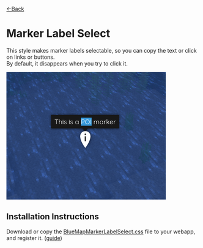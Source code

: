 [←Back](..)

# Marker Label Select

This style makes marker labels selectable, so you can copy the text or click on links or buttons.\
By default, it disappears when you try to click it.

![screenshot showing a part of a POI popup label selected](example.png)

## Installation Instructions

Download or copy the [BlueMapMarkerLabelSelect.css](BlueMapMarkerLabelSelect.css) file to your webapp, and register it.
([guide](https://bluemap.bluecolored.de/community/Customisation.html#theme-and-look))
